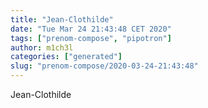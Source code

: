 ```yaml
---
title: "Jean-Clothilde"
date: "Tue Mar 24 21:43:48 CET 2020"
tags: ["prenom-compose", "pipotron"]
author: m1ch3l
categories: ["generated"]
slug: "prenom-compose/2020-03-24-21:43:48"
---
```


Jean-Clothilde
